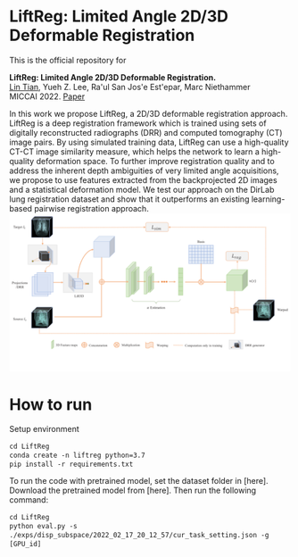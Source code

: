 # LiftReg: Limited Angle 2D/3D Deformable Registration

This is the official repository for

**LiftReg: Limited Angle 2D/3D Deformable Registration.** \
[Lin Tian](https://www.cs.unc.edu/~lintian/), Yueh Z. Lee, Ra\'ul San Jos\'e Est\'epar, Marc Niethammer\
MICCAI 2022. [Paper](https://arxiv.org/abs/2203.05565)

In this work we propose LiftReg, a 2D/3D deformable registration approach. LiftReg is a deep registration framework 
which is trained using sets of digitally reconstructed radiographs (DRR) and computed tomography (CT) image pairs. By using simulated training data, LiftReg can use a high-quality CT-CT image similarity measure, which helps the network to learn a high-quality deformation space. To further improve registration quality and to address the inherent depth ambiguities of very limited angle acquisitions, we propose to use features extracted from the backprojected 2D images and a statistical deformation model. We test our approach on the DirLab lung registration dataset and show that it outperforms an existing learning-based pairwise registration approach. 
![Model Structure](/readme_materials/NetworkDiagram.png)




# How to run
Setup environment
```
cd LiftReg
conda create -n liftreg python=3.7
pip install -r requirements.txt
```
To run the code with pretrained model, set the dataset folder in [here]. Download the pretrained model from [here]. Then run the following command:
```
cd LiftReg
python eval.py -s ./exps/disp_subspace/2022_02_17_20_12_57/cur_task_setting.json -g [GPU_id]
```
